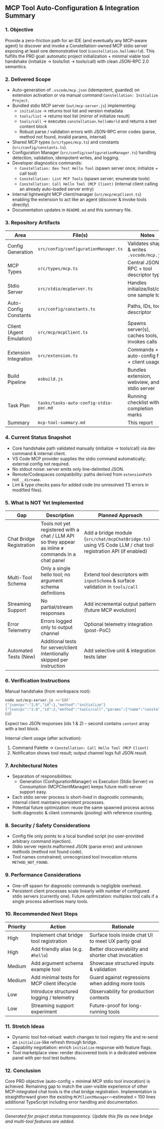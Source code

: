 ## MCP Tool Auto-Configuration & Integration Summary

### 1. Objective
Provide a zero-friction path for an IDE (and eventually any MCP-aware agent) to discover and invoke a Constellation-owned MCP stdio server exposing at least one demonstrative tool (`constellation.helloWorld`). This fulfills the PRD goal: automatic project initialization + minimal viable tool handshake (initialize → tools/list → tools/call) with clean JSON-RPC 2.0 semantics.

### 2. Delivered Scope
- Auto-generation of `.vscode/mcp.json` (idempotent, guarded) on extension activation or via manual command `Constellation: Initialize Project`.
- Bundled stdio MCP server (`out/mcp-server.js`) implementing:
  - `initialize` → returns tool list and version metadata
  - `tools/list` → returns tool list (mirror of initialize result)
  - `tools/call` → executes `constellation.helloWorld` and returns a text content block
  - Robust parse / validation errors with JSON-RPC error codes (parse, method not found, invalid params, internal)
- Shared MCP types (`src/types/mcp.ts`) and constants (`src/config/constants.ts`).
- Configuration Manager (`src/config/configurationManager.ts`) handling detection, validation, idempotent writes, and logging.
- Developer diagnostics commands:
  - `Constellation: Dev Test Hello Tool` (spawn server once; initialize + call tool)
  - `Constellation: List MCP Tools` (spawn server; enumerate tools)
  - `Constellation: Call Hello Tool (MCP Client)` (internal client calling an already auto-loaded server entry)
- Internal lightweight MCP client/manager (`src/mcp/mcpClient.ts`) enabling the extension to act like an agent (discover & invoke tools directly).
- Documentation updates in `README.md` and this summary file.

### 3. Repository Artifacts
| Area | File(s) | Notes |
|------|---------|-------|
| Config Generation | `src/config/configurationManager.ts` | Validates shape & writes `.vscode/mcp.json` |
| MCP Types | `src/types/mcp.ts` | Central JSON-RPC + tool descriptor types |
| Stdio Server | `src/stdio/mcpServer.ts` | Handles initialize/list/call, one sample tool |
| Auto-Config Constants | `src/config/constants.ts` | Paths, IDs, tool descriptor |
| Client (Agent Emulation) | `src/mcp/mcpClient.ts` | Spawns server(s), caches tools, invokes calls |
| Extension Integration | `src/extension.ts` | Commands + auto-config flow + client usage |
| Build Pipeline | `esbuild.js` | Bundles extension, webview, and stdio server |
| Task Plan | `tasks/tasks-auto-config-stdio-poc.md` | Running checklist with completion marks |
| Summary | `mcp-tool-summary.md` | This report |

### 4. Current Status Snapshot
- Core handshake path validated manually (initialize → tools/call) via dev command & internal client.
- VS Code MCP provider supplies the stdio command automatically; external config not required.
- No stdout noise: server emits only line-delimited JSON.
- Remote/Codespaces compatibility: paths derived from `extensionPath` not `__dirname`.
- Lint & type checks pass for added code (no unresolved TS errors in modified files).

### 5. What Is NOT Yet Implemented
| Gap | Description | Planned Approach |
|-----|-------------|------------------|
| Chat Bridge Registration | Tools not yet registered with a chat / LLM API so they appear as inline `#` commands in a chat panel | Add a bridge module (`src/chat/mcpChatBridge.ts`) using VS Code LLM / chat tool registration API (if enabled) |
| Multi-Tool Schema | Only a single hello tool; no argument schema definitions | Extend tool descriptors with `inputSchema` & surface validation in `tools/call` |
| Streaming Support | No partial/stream responses | Add incremental output pattern (future MCP evolution) |
| Error Telemetry | Errors logged only to output channel | Optional telemetry integration (post-PoC) |
| Automated Tests (New) | Additional tests for server/client intentionally skipped per instruction | Add selective unit & integration tests later |

### 6. Verification Instructions
Manual handshake (from workspace root):
```bash
node out/mcp-server.js <<'EOF'
{"jsonrpc":"2.0","id":1,"method":"initialize"}
{"jsonrpc":"2.0","id":2,"method":"tools/call","params":{"name":"constellation.helloWorld"}}
EOF
```
Expect two JSON responses (ids 1 & 2) – second contains `content` array with a text block.

Internal client usage (after activation):
1. Command Palette → `Constellation: Call Hello Tool (MCP Client)`
2. Notification shows tool result; output channel logs full JSON result.

### 7. Architectural Notes
- Separation of responsibilities:
  - Generation (ConfigurationManager) vs Execution (Stdio Server) vs Consumption (MCPClientManager) keeps future multi-server support easy.
- Each stdio server process is short-lived in diagnostic commands; internal client maintains persistent processes.
- Potential future optimization: reuse the same spawned process across both diagnostic & client commands (pooling) with reference counting.

### 8. Security / Safety Considerations
- Config file only points to a local bundled script (no user-provided arbitrary command injection).
- Stdio server rejects malformed JSON (parse error) and unknown methods (method not found code).
- Tool names constrained; unrecognized tool invocation returns `METHOD_NOT_FOUND`.

### 9. Performance Considerations
- One-off spawn for diagnostic commands is negligible overhead.
- Persistent client processes scale linearly with number of configured stdio servers (currently one). Future optimization: multiplex tool calls if a single process advertises many tools.

### 10. Recommended Next Steps
| Priority | Action | Rationale |
|----------|--------|-----------|
| High | Implement chat bridge tool registration | Surface tools inside chat UI to meet UX parity goal |
| High | Add friendly alias (e.g. `#hello`) | Better discoverability and shorter chat invocation |
| Medium | Add argument schema example tool | Showcase structured inputs & validation |
| Medium | Add minimal tests for MCP client lifecycle | Guard against regressions when adding more tools |
| Low | Introduce structured logging / telemetry | Observability for production contexts |
| Low | Streaming support experiment | Future-proof for long-running tools |

### 11. Stretch Ideas
- Dynamic tool hot-reload: watch changes to tool registry file and re-send an `initialize`-like refresh through bridge.
- Capability negotiation: enrich `initialize` response with feature flags.
- Tool marketplace view: render discovered tools in a dedicated webview panel with per-tool test buttons.

### 12. Conclusion
Core PRD objective (auto-config + minimal MCP stdio tool invocation) is achieved. Remaining gap to match the user-visible experience of other MCP-integrated chat tools is the chat bridge registration. Implementation is straightforward given the existing `MCPClientManager`—estimated < 150 lines additional TypeScript including error handling and documentation.

---
_Generated for project status transparency. Update this file as new bridge and multi-tool features are added._
